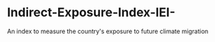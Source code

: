 # Indirect-Exposure-Index-IEI-
An index to measure the country's exposure to future climate migration
